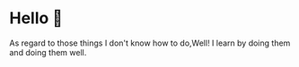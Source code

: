 # Hello 🙂

As regard to those things I don't know how to do,Well! I learn by doing them and doing them well.





